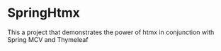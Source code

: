 # SpringHtmx
This a project that demonstrates the power of htmx in conjunction with Spring MCV and Thymeleaf 
